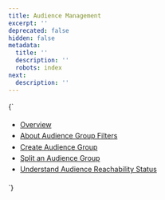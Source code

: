 ```yaml
---
title: Audience Management
excerpt: ''
deprecated: false
hidden: false
metadata:
  title: ''
  description: ''
  robots: index
next:
  description: ''
---
```

<HTMLBlock>{`
<!DOCTYPE html>
<html lang="en">
<head>
    <meta charset="UTF-8">
    <meta name="viewport" content="width=device-width, initial-scale=1.0">
    <title>Flutter SDK Documentation</title>
    <style>
    body {
        font-family: -apple-system, BlinkMacSystemFont, 'Segoe UI', Roboto, Oxygen, Ubuntu, Cantarell;
        line-height: 1.6
}
    .section-title {
        font-size: 24px;
        font-weight: 600;
        margin-bottom: 0rem;
        color: #1d1d1f;
        text-shadow: 0 1px 2px rgba(0,
    0,
    0,
    0.05);
}

    .nav-list {
        list-style: none;
        padding: 0;
        margin: 0;
}

    .nav-item {
        padding: 12px 16px;
        border-radius: 8px;
        margin: 8px 0;
        transition: all 0.2s ease;
        background-color: rgba(240,
    240,
    240,
    0.4);
         border: 1px solid rgba(60, 60, 60, 0.3); /* Adjusted opacity */
        backdrop-filter: blur(8px);
        -webkit-backdrop-filter: blur(8px);
        box-shadow: 0 2px 8px rgba(0,
    0,
    0,
    0.05);
}

    .nav-item:hover {
        background-color: rgba(0, 66, 242, 0.1);
        transform: translateX(4px);
        border-color: rgba(0),
    122,
    255,
    0.9);
}

    .nav-link {
        text-decoration: none;
        color: #1d1d1f;
        display: block;
        font-size: 16px;
}

    .nav-link:hover {
        color: #007AFF;
}
</style>
</head>
<body>
    <div class="doc-container">
        <ul class="nav-list">
            <!-- Replace # with actual URLs -->
            <li class="nav-item">
                <a href="https://docs.capillarytech.com/docs/overview-audience" class="nav-link">Overview</a>
            </li>
            <li class="nav-item">
                <a href="https://docs.capillarytech.com/docs/about-audience-group-filters" class="nav-link">About Audience Group Filters</a>
            </li>
            <li class="nav-item">
                <a href="https://docs.capillarytech.com/docs/create-audience-group" class="nav-link">Create Audience Group</a>
            </li>
            <li class="nav-item">
                <a href="https://docs.capillarytech.com/docs/split-an-audience-group" class="nav-link">Split an Audience Group</a>
            </li>
            <li class="nav-item">
                <a href="https://docs.capillarytech.com/docs/understand-audience-reachability-status" class="nav-link">Understand Audience Reachability Status</a>
            </li>
        </ul>
    </div>
</body>
</html>
`}</HTMLBlock>
